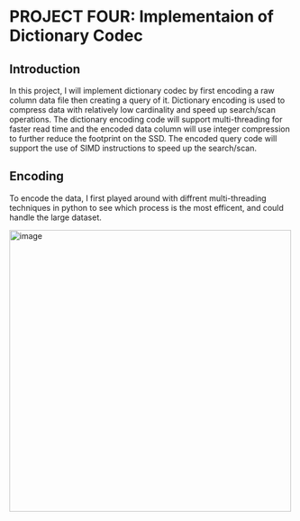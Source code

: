 # PROJECT FOUR: Implementaion of Dictionary Codec

## Introduction
In this project, I will implement dictionary codec by first encoding a raw column data file then creating a query of it. Dictionary encoding is used to compress data with relatively low cardinality and speed up search/scan operations. The dictionary encoding code will support multi-threading for faster read time and the encoded data column will use integer compression to further reduce the footprint on the SSD. The encoded query code will support the use of SIMD instructions to speed up the search/scan.


## Encoding
To encode the data, I first played around with diffrent multi-threading techniques in python to see which process is the most efficent, and could handle the large dataset.

<img width="500" alt="image" src="https://github.com/rienajahnke1/ECSE4320_Adv_CompSys/assets/57211117/7724c2ae-1f79-4fa5-bcaa-a4016ffa5524">

